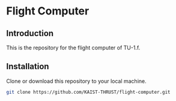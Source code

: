 # Flight Computer

## Introduction

This is the repository for the flight computer of TU-1.f.

## Installation

Clone or download this repository to your local machine.

```bash
git clone https://github.com/KAIST-THRUST/flight-computer.git
```
